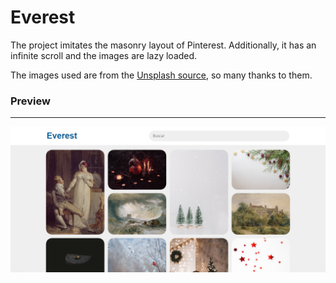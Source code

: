 # Everest
The project imitates the masonry layout of Pinterest. Additionally, it has an infinite scroll and the images are lazy loaded. 

The images used are from the [Unsplash source](https://source.unsplash.com/), so many thanks to them.

### Preview
---
![Preview](/image/preview.PNG)
